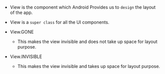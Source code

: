 - View is the component which Android Provides us to `design` the layout of the app.

- View is a `super class` for all the UI components.

- View.GONE 
	- This makes the view invisible and does not take up space for layout purpose.

- View.INVISIBLE 
	- This makes the view invisible and takes up space for layout purpose.

	